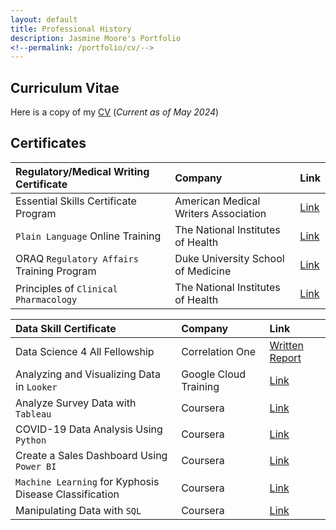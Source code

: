 ```yaml
---
layout: default
title: Professional History
description: Jasmine Moore's Portfolio
<!--permalink: /portfolio/cv/-->
---
```


## Curriculum Vitae
Here is a copy of my [CV](url) (_Current as of May 2024_)

## Certificates

| Regulatory/Medical Writing Certificate | Company | Link |
|:-------|:--------|:-----|
| Essential Skills Certificate Program | American Medical Writers Association | [Link]() |
| `Plain Language` Online Training | The National Institutes of Health | [Link]() |
| ORAQ `Regulatory Affairs` Training Program | Duke University School of Medicine | [Link]() |
| Principles of `Clinical Pharmacology` | The National Institutes of Health | [Link]() |

| Data Skill Certificate | Company | Link |
|:-------|:--------|:-----|
| Data Science 4 All Fellowship | Correlation One | [Written Report](https://acrobat.adobe.com/link/review?uri=urn:aaid:scds:US:bbc3e7a2-3153-31e0-aa51-414ec5bf3fc1)|
| Analyzing and Visualizing Data in `Looker` | Google Cloud Training | [Link]()
| Analyze Survey Data with `Tableau` | Coursera | [Link]()
| COVID-19 Data Analysis Using `Python` | Coursera | [Link]() 
| Create a Sales Dashboard Using `Power BI` | Coursera | [Link]()  
| `Machine Learning` for Kyphosis Disease Classification | Coursera | [Link]() 
| Manipulating Data with `SQL` | Coursera | [Link]() 
